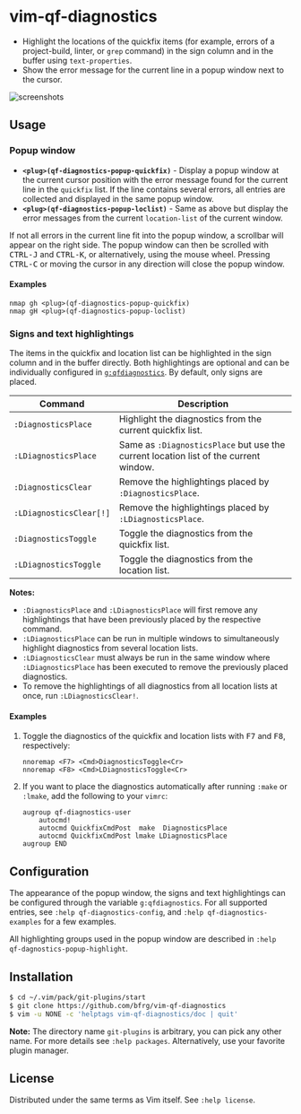 # vim-qf-diagnostics

- Highlight the locations of the quickfix items (for example, errors of a
  project-build, linter, or `grep` command) in the sign column and in the buffer
  using `text-properties`.
- Show the error message for the current line in a popup window next to the
  cursor.

![screenshots](https://user-images.githubusercontent.com/6266600/86536450-01328680-bee8-11ea-849f-4e24809515b9.png)

## Usage

### Popup window

* **`<plug>(qf-diagnostics-popup-quickfix)`** - Display a popup window at the
  current cursor position with the error message found for the current line in
  the `quickfix` list. If the line contains several errors, all entries are
  collected and displayed in the same popup window.
* **`<plug>(qf-diagnostics-popup-loclist)`** - Same as above but display the
  error messages from the current `location-list` of the current window.

If not all errors in the current line fit into the popup window, a scrollbar
will appear on the right side. The popup window can then be scrolled with
<kbd>CTRL-J</kbd> and <kbd>CTRL-K</kbd>, or alternatively, using the mouse
wheel. Pressing <kbd>CTRL-C</kbd> or moving the cursor in any direction will
close the popup window.

#### Examples

```vim
nmap gh <plug>(qf-diagnostics-popup-quickfix)
nmap gH <plug>(qf-diagnostics-popup-loclist)
```

### Signs and text highlightings

The items in the quickfix and location list can be highlighted in the sign
column and in the buffer directly. Both highlightings are optional and can be
individually configured in [`g:qfdiagnostics`](#configuration). By default, only
signs are placed.

| Command                 | Description                                                                          |
| ----------------------- | ------------------------------------------------------------------------------------ |
| `:DiagnosticsPlace`     | Highlight the diagnostics from the current quickfix list.                            |
| `:LDiagnosticsPlace`    | Same as `:DiagnosticsPlace` but use the current location list of the current window. |
| `:DiagnosticsClear`     | Remove the highlightings placed by `:DiagnosticsPlace`.                              |
| `:LDiagnosticsClear[!]` | Remove the highlightings placed by `:LDiagnosticsPlace`.                             |
| `:DiagnosticsToggle`    | Toggle the diagnostics from the quickfix list.                                       |
| `:LDiagnosticsToggle`   | Toggle the diagnostics from the location list.                                       |

**Notes:**
* `:DiagnosticsPlace` and `:LDiagnosticsPlace` will first remove any
  highlightings that have been previously placed by the respective command.
* `:LDiagnosticsPlace` can be run in multiple windows to simultaneously
  highlight diagnostics from several location lists.
* `:LDiagnosticsClear` must always be run in the same window where
  `:LDiagnosticsPlace` has been executed to remove the previously placed
  diagnostics.
* To remove the highlightings of all diagnostics from all location lists at
  once, run `:LDiagnosticsClear!`.

#### Examples

1. Toggle the diagnostics of the quickfix and location lists with <kbd>F7</kbd>
   and <kbd>F8</kbd>, respectively:
   ```vim
   nnoremap <F7> <Cmd>DiagnosticsToggle<Cr>
   nnoremap <F8> <Cmd>LDiagnosticsToggle<Cr>
   ```
2. If you want to place the diagnostics automatically after running `:make` or
   `:lmake`, add the following to your `vimrc`:
   ```vim
   augroup qf-diagnostics-user
       autocmd!
       autocmd QuickfixCmdPost  make  DiagnosticsPlace
       autocmd QuickfixCmdPost lmake LDiagnosticsPlace
   augroup END
   ```


## Configuration

The appearance of the popup window, the signs and text highlightings can be
configured through the variable `g:qfdiagnostics`. For all supported entries,
see `:help qf-diagnostics-config`, and `:help qf-diagnostics-examples` for a few
examples.

All highlighting groups used in the popup window are described in `:help
qf-dagnostics-popup-highlight`.


## Installation

```bash
$ cd ~/.vim/pack/git-plugins/start
$ git clone https://github.com/bfrg/vim-qf-diagnostics
$ vim -u NONE -c 'helptags vim-qf-diagnostics/doc | quit'
```
**Note:** The directory name `git-plugins` is arbitrary, you can pick any other
name. For more details see `:help packages`. Alternatively, use your favorite
plugin manager.


## License

Distributed under the same terms as Vim itself. See `:help license`.
